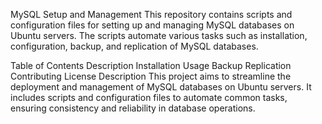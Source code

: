 MySQL Setup and Management
This repository contains scripts and configuration files for setting up and managing MySQL databases on Ubuntu servers. The scripts automate various tasks such as installation, configuration, backup, and replication of MySQL databases.

Table of Contents
Description
Installation
Usage
Backup
Replication
Contributing
License
Description
This project aims to streamline the deployment and management of MySQL databases on Ubuntu servers. It includes scripts and configuration files to automate common tasks, ensuring consistency and reliability in database operations.
